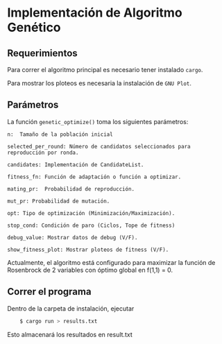 # Implementación de Algoritmo Genético

## Requerimientos

Para correr el algoritmo principal es necesario tener instalado `cargo`.

Para mostrar los ploteos es necesaria la instalación de `GNU Plot`.

## Parámetros

La función `genetic_optimize()` toma los siguientes parámetros:

    n:  Tamaño de la población inicial

    selected_per_round: Número de candidatos seleccionados para reproducción por ronda.

    candidates: Implementación de CandidateList. 

    fitness_fn: Función de adaptación o función a optimizar.

    mating_pr:  Probabilidad de reproducción.

    mut_pr: Probabilidad de mutación. 

    opt: Tipo de optimización (Minimización/Maximización).

    stop_cond: Condición de paro (Ciclos, Tope de fitness) 

    debug_value: Mostrar datos de debug (V/F).

    show_fitness_plot: Mostrar ploteos de fitness (V/F).

Actualmente, el algoritmo está configurado para maximizar la función de
Rosenbrock de 2 variables con óptimo global en f(1,1) = 0.


## Correr el programa

Dentro de la carpeta de instalación, ejecutar

```bash
    $ cargo run > results.txt
```

Esto almacenará los resultados en result.txt
